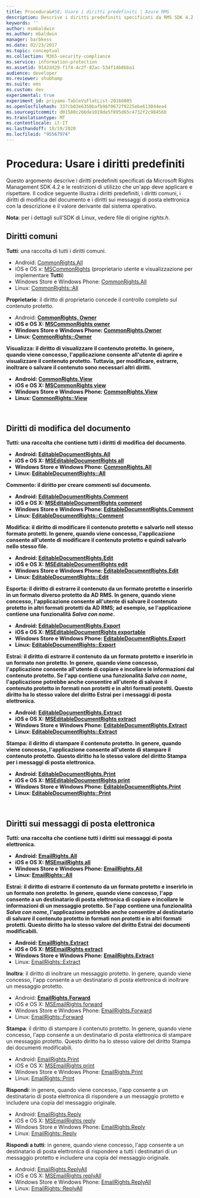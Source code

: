 ```yaml
---
title: Procedura&#58; Usare i diritti predefiniti | Azure RMS
description: Descrive i diritti predefiniti specificati da RMS SDK 4.2 e le restrizioni di utilizzo che un'app deve applicare e rispettare.
keywords: ''
author: msmbaldwin
ms.author: mbaldwin
manager: barbkess
ms.date: 02/23/2017
ms.topic: conceptual
ms.collection: M365-security-compliance
ms.service: information-protection
ms.assetid: 9142dd29-f1f4-4c2f-82ac-534f14b8bba1
audience: developer
ms.reviewer: shubhamp
ms.suite: ems
ms.custom: dev
experimental: true
experiment_id: priyamo-TableVsFlatList-20160805
ms.openlocfilehash: 337cb03e6350bafb96f0672f9225ebe613044ea4
ms.sourcegitcommit: d01580c266de1019de5f895d65c4732f2c98456b
ms.translationtype: MT
ms.contentlocale: it-IT
ms.lasthandoff: 10/19/2020
ms.locfileid: "95567974"
---
```

# <a name="how-to-use-built-in-rights"></a>Procedura: Usare i diritti predefiniti

Questo argomento descrive i diritti predefiniti specificati da Microsoft Rights Management SDK 4.2 e le restrizioni di utilizzo che un'app deve applicare e rispettare. Il codice seguente illustra i diritti predefiniti, i diritti comuni, i diritti di modifica del documento e i diritti sui messaggi di posta elettronica con la descrizione e il valore derivante dal sistema operativo.

**Nota**: per i dettagli sull'SDK di Linux, vedere file di origine *rights.h*.

## <a name="common-rights"></a>Diritti comuni

**Tutti**: una raccolta di tutti i diritti comuni.
- Android: [CommonRights.All](/previous-versions/windows/desktop/msipcthin2/commonrights-class-java)
- iOS e OS x: [MSCommonRights](/previous-versions/windows/desktop/msipcthin2/mscommonrights-interface-objc) (proprietario utente e visualizzazione per implementare **Tutti**)
- Windows Store e Windows Phone: [CommonRights.All</strong>](/previous-versions/windows/desktop/msipcthin2/commonrights-all)
- Linux: [CommonRights::All](https://azuread.github.io/rms-sdk-for-cpp/classrmscore_1_1modernapi_1_1CommonRights.html)

**Proprietario**: il diritto di proprietario concede il controllo completo sul contenuto protetto.
- Android: [ <strong> CommonRights. Owner](/previous-versions/windows/desktop/msipcthin2/commonrights-class-java)
- iOS e OS X: [MSCommonRights owner](/previous-versions/windows/desktop/msipcthin2/mscommonrights-interface-objc)
- Windows Store e Windows Phone: [CommonRights.Owner](/previous-versions/windows/desktop/msipcthin2/commonrights-owner)
- Linux: [CommonRights::Owner](https://azuread.github.io/rms-sdk-for-cpp/classrmscore_1_1modernapi_1_1CommonRights.html)

**Visualizza**: il diritto di visualizzare il contenuto protetto. In genere, quando viene concesso, l'applicazione consente all'utente di aprire e visualizzare il contenuto protetto. Tuttavia, per modificare, estrarre, inoltrare o salvare il contenuto sono necessari altri diritti.

- Android: [CommonRights.View](/previous-versions/windows/desktop/msipcthin2/commonrights-class-java)
- iOS e OS X: [MSCommonRights view](/previous-versions/windows/desktop/msipcthin2/mscommonrights-interface-objc)
- Windows Store e Windows Phone: [CommonRights.View](/previous-versions/windows/desktop/msipcthin2/commonrights-view)
- Linux: [CommonRights::View](https://azuread.github.io/rms-sdk-for-cpp/classrmscore_1_1modernapi_1_1CommonRights.html)</li>

 

## <a name="editable-document-rights"></a>Diritti di modifica del documento
**Tutti**: una raccolta che contiene tutti i diritti di modifica del documento.
- Android: [EditableDocumentRights.All](/previous-versions/windows/desktop/msipcthin2/editabledocumentrights-class-java)
- iOS e OS X: [MSEditableDocumentRights all](/previous-versions/windows/desktop/msipcthin2/mseditabledocumentrights-interface-objc)
- Windows Store e Windows Phone: [CommonRights.All](/previous-versions/windows/desktop/msipcthin2/editabledocumentrights-all)
- Linux: [EditableDocumentRights::All](https://azuread.github.io/rms-sdk-for-cpp/classrmscore_1_1modernapi_1_1EditableDocumentRights.html)

**Commento**: il diritto per creare commenti sul documento.
- Android: [EditableDocumentRights.Comment](/previous-versions/windows/desktop/msipcthin2/editabledocumentrights-class-java)
- iOS e OS X: [MSEditableDocumentRights comment](/previous-versions/windows/desktop/msipcthin2/mseditabledocumentrights-interface-objc)
- Windows Store e Windows Phone: [EditableDocumentRights.Comment](/previous-versions/windows/desktop/msipcthin2/editabledocumentrights--comment)
- Linux: [EditableDocumentRights::Comment](https://azuread.github.io/rms-sdk-for-cpp/classrmscore_1_1modernapi_1_1EditableDocumentRights.html)

**Modifica**: il diritto di modificare il contenuto protetto e salvarlo nell stesso formato protetti. In genere, quando viene concesso, l'applicazione consente all'utente di modificare il contenuto protetto e quindi salvarlo nello stesso file.
- Android: [EditableDocumentRights.Edit](/previous-versions/windows/desktop/msipcthin2/editabledocumentrights-class-java)
- iOS e OS X: [MSEditableDocumentRights edit](/previous-versions/windows/desktop/msipcthin2/mseditabledocumentrights-interface-objc)
- Windows Store e Windows Phone: [EditableDocumentRights.Edit](/previous-versions/windows/desktop/msipcthin2/editabledocumentrights-edit)
- Linux: [EditableDocumentRights::Edit](https://azuread.github.io/rms-sdk-for-cpp/classrmscore_1_1modernapi_1_1EditableDocumentRights.html)

**Esporta**: il diritto di estrarre il contenuto da un formato protetto e inserirlo in un formato diverso protetto da AD RMS. In genere, quando viene concesso, l'applicazione consente all'utente di salvare il contenuto protetto in altri formati protetti da AD RMS; ad esempio, se l'applicazione contiene una funzionalità *Salva con nome*.

- Android: [EditableDocumentRights.Export](/previous-versions/windows/desktop/msipcthin2/editabledocumentrights-class-java)
- iOS e OS X: [MSEditableDocumentRights exportable](/previous-versions/windows/desktop/msipcthin2/mseditabledocumentrights-interface-objc)
- Windows Store e Windows Phone: [EditableDocumentRights.Export](/previous-versions/windows/desktop/msipcthin2/editabledocumentrights-export)
- Linux: [EditableDocumentRights::Export](https://azuread.github.io/rms-sdk-for-cpp/classrmscore_1_1modernapi_1_1EditableDocumentRights.html)

**Estrai**: il diritto di estrarre il contenuto da un formato protetto e inserirlo in un formato non protetto. In genere, quando viene concesso, l'applicazione consente all'utente di copiare e incollare le informazioni dal contenuto protetto. Se l'app contiene una funzionalità <em>Salva con nome</em>, l'applicazione potrebbe anche consentire all'utente di salvare il contenuto protetto in formati non protetti e in altri formati protetti. Questo diritto ha lo stesso valore del diritto Estrai per i messaggi di posta elettronica.

- Android: [EditableDocumentRights.Extract](/previous-versions/windows/desktop/msipcthin2/editabledocumentrights-class-java)
- iOS e OS X: [MSEditableDocumentRights extract](/previous-versions/windows/desktop/msipcthin2/mseditabledocumentrights-interface-objc)
- Windows Store e Windows Phone: [EditableDocumentRights.Extract](/previous-versions/windows/desktop/msipcthin2/editabledocumentrights-extract)
- Linux: [EditableDocumentRights::Extract](https://azuread.github.io/rms-sdk-for-cpp/classrmscore_1_1modernapi_1_1EditableDocumentRights.html)

**Stampa**: il diritto di stampare il contenuto protetto. In genere, quando viene concesso, l'applicazione consente all'utente di stampare il contenuto protetto. Questo diritto ha lo stesso valore del diritto Stampa per i messaggi di posta elettronica.

- Android: [EditableDocumentRights.Print](/previous-versions/windows/desktop/msipcthin2/editabledocumentrights-class-java)
- iOS e OS X: [MSEditableDocumentRights print](/previous-versions/windows/desktop/msipcthin2/mseditabledocumentrights-interface-objc)
- Windows Store e Windows Phone: [EditableDocumentRights.Print](/previous-versions/windows/desktop/msipcthin2/editabledocumentrights-print)
- Linux: [EditableDocumentRights::Print](https://azuread.github.io/rms-sdk-for-cpp/classrmscore_1_1modernapi_1_1EditableDocumentRights.html)

 

## <a name="email-rights"></a>Diritti sui messaggi di posta elettronica

**Tutti**: una raccolta che contiene tutti i diritti sui messaggi di posta elettronica.
- Android: [EmailRights.All](/previous-versions/windows/desktop/msipcthin2/emailrights-class-java)
- iOS e OS X: [MSEmailRights all](/previous-versions/windows/desktop/msipcthin2/msemailrights-interface-objc)
- Windows Store e Windows Phone: [EmailRights.All](/previous-versions/windows/desktop/msipcthin2/emailrights-all)
- Linux: [EmailRights::All](https://azuread.github.io/rms-sdk-for-cpp/classrmscore_1_1modernapi_1_1EmailRights.html)

**Estrai**: il diritto di estrarre il contenuto da un formato protetto e inserirlo in un formato non protetto. In genere, quando viene concesso, l'app consente a un destinatario di posta elettronica di copiare e incollare le informazioni di un messaggio protetto. Se l'app contiene una funzionalità <em>Salva con nome</em>, l'applicazione potrebbe anche consentire al destinatario di salvare il contenuto protetto in formati non protetti e in altri formati protetti. Questo diritto ha lo stesso valore del diritto Estrai dei documenti modificabili.

- Android: [EmailRights.Extract](/previous-versions/windows/desktop/msipcthin2/emailrights-class-java)
- iOS e OS X: [MSEmailRights extract](/previous-versions/windows/desktop/msipcthin2/msemailrights-interface-objc)
- Windows Store e Windows Phone: [EmailRights.Extract</strong>](/previous-versions/windows/desktop/msipcthin2/emailrights-extract)
- Linux: [EmailRights::Extract](https://azuread.github.io/rms-sdk-for-cpp/classrmscore_1_1modernapi_1_1EmailRights.html)

**Inoltra**: il diritto di inoltrare un messaggio protetto. In genere, quando viene concesso, l'app consente a un destinatario di posta elettronica di inoltrare un messaggio protetto.
- Android: [<strong>EmailRights.Forward</strong>](/previous-versions/windows/desktop/msipcthin2/emailrights-class-java)
- iOS e OS X: [MSEmailRights forward](/previous-versions/windows/desktop/msipcthin2/msemailrights-interface-objc)
- Windows Store e Windows Phone: [EmailRights.Forward](/previous-versions/windows/desktop/msipcthin2/emailrights-forward)
- Linux: [EmailRights::Forward](https://azuread.github.io/rms-sdk-for-cpp/classrmscore_1_1modernapi_1_1EmailRights.html)

**Stampa**: il diritto di stampare il contenuto protetto. In genere, quando viene concesso, l'app consente a un destinatario di posta elettronica di stampare un messaggio protetto. Questo diritto ha lo stesso valore del diritto Stampa dei documenti modificabili.

- Android: [EmailRights.Print](/previous-versions/windows/desktop/msipcthin2/emailrights-class-java)
- iOS e OS X: [MSEmailRights print](/previous-versions/windows/desktop/msipcthin2/msemailrights-interface-objc)
- Windows Store e Windows Phone: [EmailRights.Print](/previous-versions/windows/desktop/msipcthin2/emailrights-print)
- Linux: [EmailRights::Print](https://azuread.github.io/rms-sdk-for-cpp/classrmscore_1_1modernapi_1_1EmailRights.html)

**Rispondi**: in genere, quando viene concesso, l'app consente a un destinatario di posta elettronica di rispondere a un messaggio protetto e includere una copia del messaggio originale.

- Android: [EmailRights.Reply](/previous-versions/windows/desktop/msipcthin2/emailrights-class-java)
- iOS e OS X: [MSEmailRights reply](/previous-versions/windows/desktop/msipcthin2/msemailrights-interface-objc)
- Windows Store e Windows Phone: [EmailRights.Reply](/previous-versions/windows/desktop/msipcthin2/emailrights-reply)
- Linux: [EmailRights::Reply](https://azuread.github.io/rms-sdk-for-cpp/classrmscore_1_1modernapi_1_1EmailRights.html)

**Rispondi a tutti**: in genere, quando viene concesso, l'app consente a un destinatario di posta elettronica di rispondere a tutti i destinatari di un messaggio protetto e includere una copia del messaggio originale.

- Android: [EmailRights.ReplyAll</strong>](/previous-versions/windows/desktop/msipcthin2/emailrights-class-java)
- iOS e OS X: [MSEmailRights replyAll](/previous-versions/windows/desktop/msipcthin2/msemailrights-interface-objc)
- Windows Store e Windows Phone: [EmailRights.ReplyAll](/previous-versions/windows/desktop/msipcthin2/emailrights-replyall)
- Linux: [EmailRights::ReplyAll](https://azuread.github.io/rms-sdk-for-cpp/classrmscore_1_1modernapi_1_1EmailRights.html)